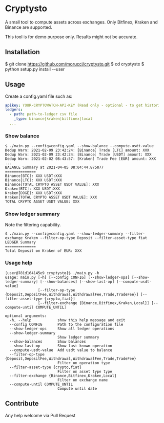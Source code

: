 # Cryptysto

A small tool to compute assets across exchanges. Only Bitfinex, Kraken and Binance are supported.

This tool is for demo purpose only. Results might not be accurate.

## Installation

$ git clone https://github.com/morucci/cryptysto.git
$ cd cryptysto
$ python setup.py install --user

## Usage

Create a config.yaml file such as:

```YAML
apikey: YOUR-CRYPTOWATCH-API-KEY (Read only - optional - to get historical USDT - higher api rate limit)
ledgers:
  - path: path-to-ledger csv file
    _type: binance|kraken|bitfinex|local
  ...
```

### Show balance

```Shell
$ ./main.py --config=config.yaml --show-balance --compute-usdt-value
Dedup Warn: 2021-02-09 23:42:24: [Binance] Trade [LTC] amount: XXX
Dedup Warn: 2021-02-09 23:42:24: [Binance] Trade [USDT] amount: XXX
Dedup Warn: 2021-02-02 08:43:57: [Kraken] Trade Fee [EUR] amount: XXX
...
BALANCE Summary at 2021-04-05 08:04:44.875077
==============
Binance[BTC]: XXX USDT:XXX
Binance[LTC]: XXX USDT:XXX
Binance[TOTAL CRYPTO ASSET USDT VALUE]: XXX
Kraken[BTC]: XXX USDT:XXX
Kraken[DOGE]: XXX USDT:XXX
Kraken[TOTAL CRYPTO ASSET USDT VALUE]: XXX
TOTAL CRYPTO ASSET USDT VALUE: XXX
```

### Show ledger summary

Note the filtering capability.

```Shell
$ ./main.py --config=config.yaml --show-ledger-summary --filter-exchange Kraken --filter-op-type Deposit --filter-asset-type fiat
LEDGER Summary
==============
Total Deposit on Kraken of EUR: XXX
```

### Usage help

```Shell
[user@781d164145e9 cryptysto]$ ./main.py -h
usage: main.py [-h] [--config CONFIG] [--show-ledger-ops] [--show-ledger-summary] [--show-balances] [--show-last-op] [--compute-usdt-value]
               [--filter-op-type {Deposit,DepositFee,Withdrawal,WithdrawalFee,Trade,TradeFee}] [--filter-asset-type {crypto,fiat}]
               [--filter-exchange {Binance,Bitfinex,Kraken,Local}] [--compute-until COMPUTE_UNTIL]

optional arguments:
  -h, --help            show this help message and exit
  --config CONFIG       Path to the configuration file
  --show-ledger-ops     Show all ledger operations
  --show-ledger-summary
                        Show ledger summary
  --show-balances       Show balances
  --show-last-op        Show last known operation
  --compute-usdt-value  Add usdt value to balance
  --filter-op-type {Deposit,DepositFee,Withdrawal,WithdrawalFee,Trade,TradeFee}
                        Filter on operation type
  --filter-asset-type {crypto,fiat}
                        Filter on asset type type
  --filter-exchange {Binance,Bitfinex,Kraken,Local}
                        Filter on exchange name
  --compute-until COMPUTE_UNTIL
                        Compute until date
```

## Contribute

Any help welcome via Pull Request
